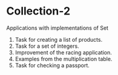 # Collection-2
Applications with implementations of Set
1. Task for creating a list of products.
2. Task for a set of integers.
3. Improvement of the racing application.
4. Examples from the multiplication table.
5. Task for checking a passport.
